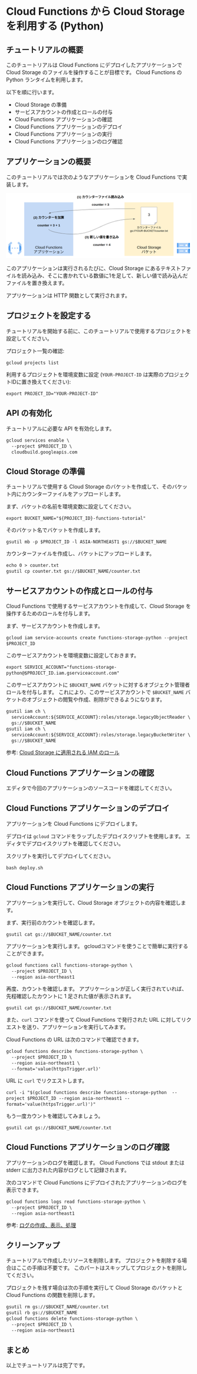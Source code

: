 # Cloud Functions から Cloud Storage を利用する (Python)

## チュートリアルの概要

このチュートリアルは Cloud Functions にデプロイしたアプリケーションで Cloud Storage のファイルを操作することが目標です。
Cloud Functions の Python ランタイムを利用します。

以下を順に行います。

* Cloud Storage の準備
* サービスアカウントの作成とロールの付与
* Cloud Functions アプリケーションの確認
* Cloud Functions アプリケーションのデプロイ
* Cloud Functions アプリケーションの実行
* Cloud Functions アプリケーションのログ確認


## アプリケーションの概要

このチュートリアルでは次のようなアプリケーションを Cloud Functions で実装します。

![application](./application.png)

このアプリケーションは実行されるたびに、Cloud Storage にあるテキストファイルを読み込み、そこに書かれている数値に1を足して、新しい値で読み込んだファイルを置き換えます。

アプリケーションは HTTP 関数として実行されます。


## プロジェクトを設定する

チュートリアルを開始する前に、このチュートリアルで使用するプロジェクトを設定してください。

プロジェクト一覧の確認:

```
gcloud projects list
```

利用するプロジェクトを環境変数に設定 (`YOUR-PROJECT-ID` は実際のプロジェクトIDに置き換えてください):

```
export PROJECT_ID="YOUR-PROJECT-ID"
```


## API の有効化

チュートリアルに必要な API を有効化します。

```
gcloud services enable \
  --project $PROJECT_ID \
  cloudbuild.googleapis.com
```


## Cloud Storage の準備

チュートリアルで使用する Cloud Storage のバケットを作成して、そのバケット内にカウンターファイルをアップロードします。

まず、バケットの名前を環境変数に設定してください。

```
export BUCKET_NAME="${PROJECT_ID}-functions-tutorial"
```

そのバケット名でバケットを作成します。

```
gsutil mb -p $PROJECT_ID -l ASIA-NORTHEAST1 gs://$BUCKET_NAME
```

カウンターファイルを作成し、バケットにアップロードします。

```
echo 0 > counter.txt
gsutil cp counter.txt gs://$BUCKET_NAME/counter.txt
```

## サービスアカウントの作成とロールの付与

Cloud Functions で使用するサービスアカウントを作成して、Cloud Storage を操作するためのロールを付与します。

まず、サービスアカウントを作成します。

```
gcloud iam service-accounts create functions-storage-python --project $PROJECT_ID
```

このサービスアカウントを環境変数に設定しておきます。

```
export SERVICE_ACCOUNT="functions-storage-python@$PROJECT_ID.iam.gserviceaccount.com"
```

このサービスアカウントに `$BUCKET_NAME` バケットに対するオブジェクト管理者ロールを付与します。
これにより、このサービスアカウントで `$BUCKET_NAME` バケットのオブジェクトの閲覧や作成、削除ができるようになります。

```
gsutil iam ch \
  serviceAccount:${SERVICE_ACCOUNT}:roles/storage.legacyObjectReader \
  gs://$BUCKET_NAME
gsutil iam ch \
  serviceAccount:${SERVICE_ACCOUNT}:roles/storage.legacyBucketWriter \
  gs://$BUCKET_NAME
```

参考: [Cloud Storage に適用される IAM のロール](https://cloud.google.com/storage/docs/access-control/iam-roles?hl=ja)

## Cloud Functions アプリケーションの確認

エディタで今回のアプリケーションのソースコードを確認してください。

<walkthrough-editor-open-file filePath="main.py"></walkthrough-editor-open-file>


## Cloud Functions アプリケーションのデプロイ

アプリケーションを Cloud Functions にデプロイします。

デプロイは `gcloud` コマンドをラップしたデプロイスクリプトを使用します。
エディタでデプロイスクリプトを確認してください。

<walkthrough-editor-open-file filePath="deploy.sh"></walkthrough-editor-open-file>

スクリプトを実行してデプロイしてください。

```
bash deploy.sh
```


## Cloud Functions アプリケーションの実行

アプリケーションを実行して、Cloud Storage オブジェクトの内容を確認します。

まず、実行前のカウントを確認します。

```
gsutil cat gs://$BUCKET_NAME/counter.txt
```

アプリケーションを実行します。
gcloudコマンドを使うことで簡単に実行することができます。

```
gcloud functions call functions-storage-python \
  --project $PROJECT_ID \
  --region asia-northeast1
```

再度、カウントを確認します。
アプリケーションが正しく実行されていれば、先程確認したカウントに 1 足された値が表示されます。

```
gsutil cat gs://$BUCKET_NAME/counter.txt
```

また、`curl` コマンドを使って Cloud Functions で発行された URL に対してリクエストを送り、アプリケーションを実行してみます。

Cloud Functions の URL は次のコマンドで確認できます。

```
gcloud functions describe functions-storage-python \
  --project $PROJECT_ID \
  --region asia-northeast1 \
  --format='value(httpsTrigger.url)'
```

URL に `curl` でリクエストします。

```
curl -i "$(gcloud functions describe functions-storage-python  --project $PROJECT_ID --region asia-northeast1 --format='value(httpsTrigger.url)')"
```

もう一度カウントを確認してみましょう。

```
gsutil cat gs://$BUCKET_NAME/counter.txt
```


## Cloud Functions アプリケーションのログ確認

アプリケーションのログを確認します。
Cloud Functions では stdout または stderr に出力された内容がログとして記録されます。

次のコマンドで Cloud Functions にデプロイされたアプリケーションのログを表示できます。

```
gcloud functions logs read functions-storage-python \
  --project $PROJECT_ID \
  --region asia-northeast1
```

参考: [ログの作成、表示、処理](https://cloud.google.com/functions/docs/monitoring/logging?hl=ja)

## クリーンアップ

チュートリアルで作成したリソースを削除します。
プロジェクトを削除する場合はここの手順は不要です。
このパートはスキップしてプロジェクトを削除してください。

プロジェクトを残す場合は次の手順を実行して Cloud Storage のバケットと Cloud Functions の関数を削除します。


```
gsutil rm gs://$BUCKET_NAME/counter.txt
gsutil rb gs://$BUCKET_NAME
gcloud functions delete functions-storage-python \
  --project $PROJECT_ID \
  --region asia-northeast1
```

## まとめ

以上でチュートリアルは完了です。

